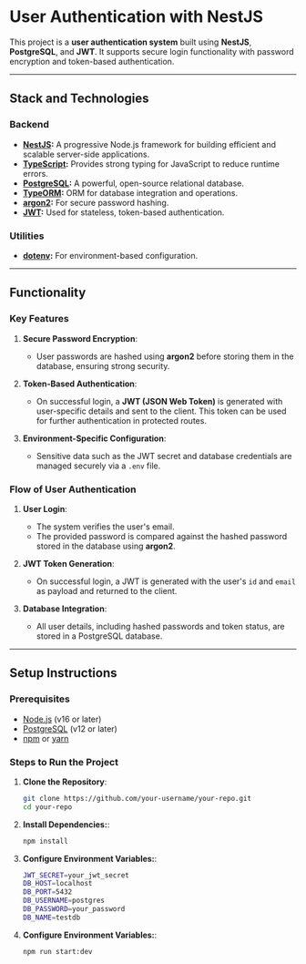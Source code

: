 # User Authentication with NestJS

This project is a **user authentication system** built using **NestJS**, **PostgreSQL**, and **JWT**. It supports secure login functionality with password encryption and token-based authentication.

---

## Stack and Technologies

### Backend
- **[NestJS](https://nestjs.com/):** A progressive Node.js framework for building efficient and scalable server-side applications.
- **[TypeScript](https://www.typescriptlang.org/):** Provides strong typing for JavaScript to reduce runtime errors.
- **[PostgreSQL](https://www.postgresql.org/):** A powerful, open-source relational database.
- **[TypeORM](https://typeorm.io/):** ORM for database integration and operations.
- **[argon2](https://github.com/ranisalt/node-argon2):** For secure password hashing.
- **[JWT](https://jwt.io/):** Used for stateless, token-based authentication.

### Utilities
- **[dotenv](https://github.com/motdotla/dotenv):** For environment-based configuration.

---

## Functionality

### Key Features
1. **Secure Password Encryption**:
   - User passwords are hashed using **argon2** before storing them in the database, ensuring strong security.
   
2. **Token-Based Authentication**:
   - On successful login, a **JWT (JSON Web Token)** is generated with user-specific details and sent to the client. This token can be used for further authentication in protected routes.

3. **Environment-Specific Configuration**:
   - Sensitive data such as the JWT secret and database credentials are managed securely via a `.env` file.

### Flow of User Authentication
1. **User Login**:
   - The system verifies the user's email.
   - The provided password is compared against the hashed password stored in the database using **argon2**.
   
2. **JWT Token Generation**:
   - On successful login, a JWT is generated with the user's `id` and `email` as payload and returned to the client.

3. **Database Integration**:
   - All user details, including hashed passwords and token status, are stored in a PostgreSQL database.

---

## Setup Instructions

### Prerequisites
- [Node.js](https://nodejs.org/) (v16 or later)
- [PostgreSQL](https://www.postgresql.org/) (v12 or later)
- [npm](https://www.npmjs.com/) or [yarn](https://yarnpkg.com/)

### Steps to Run the Project

1. **Clone the Repository**:
   ```bash
   git clone https://github.com/your-username/your-repo.git
   cd your-repo

2. **Install Dependencies:**:
   ```bash
   npm install

3. **Configure Environment Variables:**:
   ```bash
   JWT_SECRET=your_jwt_secret
   DB_HOST=localhost
   DB_PORT=5432
   DB_USERNAME=postgres
   DB_PASSWORD=your_password
   DB_NAME=testdb

4. **Configure Environment Variables:**:
   ```bash
   npm run start:dev

